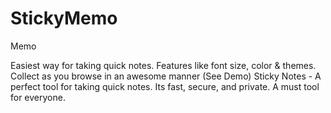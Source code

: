 # StickyMemo
Memo

Easiest way for taking quick notes. Features like font size, color & themes. Collect as you browse in an awesome manner (See Demo)
Sticky Notes - A perfect tool for taking quick notes. Its fast, secure, and private. A must tool for everyone. 
